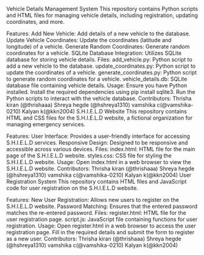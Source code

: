 Vehicle Details Management System
This repository contains Python scripts and HTML files for managing vehicle details, including registration, updating coordinates, and more.

Features:
Add New Vehicle: Add details of a new vehicle to the database.
Update Vehicle Coordinates: Update the coordinates (latitude and longitude) of a vehicle.
Generate Random Coordinates: Generate random coordinates for a vehicle.
SQLite Database Integration: Utilizes SQLite database for storing vehicle details.
Files:
add_vehicle.py: Python script to add a new vehicle to the database.
update_coordinates.py: Python script to update the coordinates of a vehicle.
generate_coordinates.py: Python script to generate random coordinates for a vehicle.
vehicle_details.db: SQLite database file containing vehicle details.
Usage:
Ensure you have Python installed.
Install the required dependencies using pip install sqlite3.
Run the Python scripts to interact with the vehicle database.
Contributors:
Thrisha kiran (@thrishaaa)
Shreya hegde (@hshreya1310)
vamshika c(@vamshika-0210)
Kalyan k(@kkn2004)
S.H.I.E.L.D Website
This repository contains HTML and CSS files for the S.H.I.E.L.D website, a fictional organization for managing emergency services.

Features:
User Interface: Provides a user-friendly interface for accessing S.H.I.E.L.D services.
Responsive Design: Designed to be responsive and accessible across various devices.
Files:
index.html: HTML file for the main page of the S.H.I.E.L.D website.
styles.css: CSS file for styling the S.H.I.E.L.D website.
Usage:
Open index.html in a web browser to view the S.H.I.E.L.D website.
Contributors:
Thrisha kiran (@thrishaaa)
Shreya hegde (@hshreya1310)
vamshika c(@vamshika-0210)
Kalyan k(@kkn2004)
User Registration System
This repository contains HTML files and JavaScript code for user registration on the S.H.I.E.L.D website.

Features:
New User Registration: Allows new users to register on the S.H.I.E.L.D website.
Password Matching: Ensures that the entered password matches the re-entered password.
Files:
register.html: HTML file for the user registration page.
script.js: JavaScript file containing functions for user registration.
Usage:
Open register.html in a web browser to access the user registration page.
Fill in the required details and submit the form to register as a new user.
Contributors:
Thrisha kiran (@thrishaaa)
Shreya hegde (@hshreya1310)
vamshika c(@vamshika-0210)
Kalyan k(@kkn2004)
